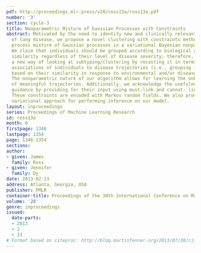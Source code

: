```yaml
---
pdf: http://proceedings.mlr.press/v28/ross13a/ross13a.pdf
number: '3'
section: cycle-3
title: Nonparametric Mixture of Gaussian Processes with Constraints
abstract: Motivated by the need to identify new and clinically relevant categories
  of lung disease, we propose a novel clustering with constraints method using a Dirichlet
  process mixture of Gaussian processes in a variational Bayesian nonparametric framework.
  We claim that individuals should be grouped according to biological and/or genetic
  similarity regardless of their level of disease severity; therefore, we introduce
  a new way of looking at subtyping/clustering by recasting it in terms of discovering
  associations of individuals to disease trajectories (i.e., grouping individuals
  based on their similarity in response to environmental and/or disease causing variables).
  The nonparametric nature of our algorithm allows for learning the unknown number
  of meaningful trajectories. Additionally, we acknowledge the usefulness of expert
  guidance by providing for their input using must-link and cannot- link constraints.
  These constraints are encoded with Markov random fields. We also provide an efficient
  variational approach for performing inference on our model.
layout: inproceedings
series: Proceedings of Machine Learning Research
id: ross13a
month: 0
firstpage: 1346
lastpage: 1354
page: 1346-1354
sections: 
author:
- given: James
  family: Ross
- given: Jennifer
  family: Dy
date: 2013-02-13
address: Atlanta, Georgia, USA
publisher: PMLR
container-title: Proceedings of the 30th International Conference on Machine Learning
volume: '28'
genre: inproceedings
issued:
  date-parts:
  - 2013
  - 2
  - 13
# Format based on citeproc: http://blog.martinfenner.org/2013/07/30/citeproc-yaml-for-bibliographies/
---
```

